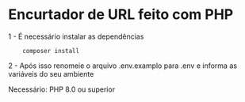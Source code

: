 # Encurtador de URL feito com PHP

1 - É necessário instalar as dependências
    
```shell
    composer install
```

2 - Após isso renomeie o arquivo .env.examplo para .env e informa as variáveis do seu ambiente

Necessário: PHP 8.0 ou superior